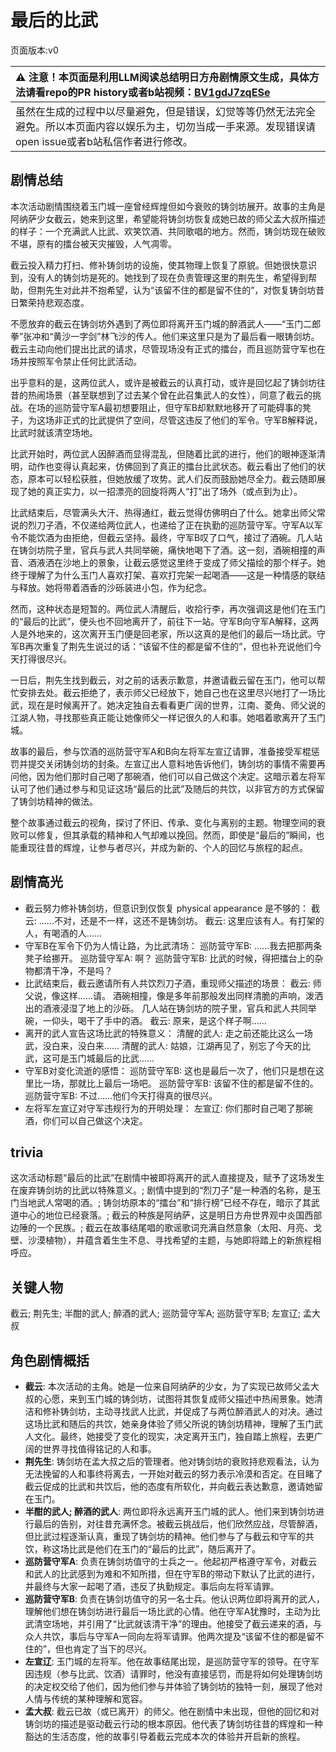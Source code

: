 # 最后的比武
页面版本:v0
 

| :warning: 注意！本页面是利用LLM阅读总结明日方舟剧情原文生成，具体方法请看repo的PR history或者b站视频：[BV1gdJ7zqESe](https://www.bilibili.com/video/BV1gdJ7zqESe/)         |
|:----------------------------|
| 虽然在生成的过程中以尽量避免，但是错误，幻觉等等仍然无法完全避免。所以本页面内容以娱乐为主，切勿当成一手来源。发现错误请open issue或者b站私信作者进行修改。|



## 剧情总结
本次活动剧情围绕着玉门城一座曾经辉煌但如今衰败的铸剑坊展开。故事的主角是阿纳萨少女截云，她来到这里，希望能将铸剑坊恢复成她已故的师父孟大叔所描述的样子：一个充满武人比武、欢笑饮酒、共同歌唱的地方。然而，铸剑坊现在破败不堪，原有的擂台被天灾摧毁，人气凋零。

截云投入精力打扫、修补铸剑坊的设施，使其物理上恢复了原貌。但她很快意识到，没有人的铸剑坊是死的。她找到了现在负责管理这里的荆先生，希望得到帮助，但荆先生对此并不抱希望，认为“该留不住的都是留不住的”，对恢复铸剑坊昔日繁荣持悲观态度。

不愿放弃的截云在铸剑坊外遇到了两位即将离开玉门城的醉酒武人——“玉门二郎拳”张冲和“黄沙一字剑”林飞沙的传人。他们来这里只是为了最后看一眼铸剑坊。截云主动向他们提出比武的请求，尽管现场没有正式的擂台，而且巡防营守军也在场并按照军令禁止任何比武活动。

出乎意料的是，这两位武人，或许是被截云的认真打动，或许是回忆起了铸剑坊往昔的热闹场景（甚至联想到了过去某个曾在此召集武人的女性），同意了截云的挑战。在场的巡防营守军A最初想要阻止，但守军B却默默地移开了可能碍事的凳子，为这场非正式的比武提供了空间，尽管这违反了他们的军令。守军B解释说，比武时就该清空场地。

比武开始时，两位武人因醉酒而显得混乱，但随着比武的进行，他们的眼神逐渐清明，动作也变得认真起来，仿佛回到了真正的擂台比武状态。截云看出了他们的状态，原本可以轻松获胜，但她放缓了攻势。武人们反而鼓励她尽全力。截云随即展现了她的真正实力，以一招漂亮的回旋将两人“打”出了场外（或点到为止）。

比武结束后，尽管满头大汗、热得通红，截云觉得仿佛明白了什么。她拿出师父常说的烈刀子酒，不仅递给两位武人，也递给了正在执勤的巡防营守军。守军A以军令不能饮酒为由拒绝，但截云坚持。最终，守军B叹了口气，接过了酒碗。几人站在铸剑坊院子里，官兵与武人共同举碗，痛快地喝下了酒。这一刻，酒碗相撞的声音、酒液洒在沙地上的景象，让截云感觉这里终于变成了师父描绘的那个样子。她终于理解了为什么玉门人喜欢打架、喜欢打完架一起喝酒——这是一种情感的联结与释放。她将带着酒香的沙砾装进小包，作为纪念。

然而，这种状态是短暂的。两位武人清醒后，收拾行李，再次强调这是他们在玉门的“最后的比武”，便头也不回地离开了，前往下一站。守军B向守军A解释，这两人是外地来的，这次离开玉门便是回老家，所以这真的是他们的最后一场比武。守军B再次重复了荆先生说过的话：“该留不住的都是留不住的”，但也补充说他们今天打得很尽兴。

一日后，荆先生找到截云，对之前的话表示歉意，并邀请截云留在玉门，他可以帮忙安排去处。截云拒绝了，表示师父已经放下，她自己也在这里尽兴地打了一场比武，现在是时候离开了。她决定独自去看看更广阔的世界，江南、菱角、师父说的江湖人物，寻找那些真正能让她像师父一样记很久的人和事。她唱着歌离开了玉门城。

故事的最后，参与饮酒的巡防营守军A和B向左将军左宣辽请罪，准备接受军棍惩罚并提交关闭铸剑坊的封条。左宣辽出人意料地告诉他们，铸剑坊的事情不需要再问他，因为他们那时自己喝了那碗酒，他们可以自己做这个决定。这暗示着左将军认可了他们通过参与和见证这场“最后的比武”及随后的共饮，以非官方的方式保留了铸剑坊精神的做法。

整个故事通过截云的视角，探讨了怀旧、传承、变化与离别的主题。物理空间的衰败可以修复，但其承载的精神和人气却难以挽回。然而，即使是“最后的”瞬间，也能重现往昔的辉煌，让参与者尽兴，并成为新的、个人的回忆与旅程的起点。
## 剧情高光
*   截云努力修补铸剑坊，但意识到仅恢复 physical appearance 是不够的：
    截云: ......不对，还是不一样，这还不是铸剑坊。
    截云: 这里应该有人。有打架的人，有喝酒的人......
*   守军B在军令下仍为人情让路，为比武清场：
    巡防营守军B: ......我去把那两条凳子给挪开。
    巡防营守军A: 啊？
    巡防营守军B: 比武的时候，得把擂台上的杂物都清干净，不是吗？
*   比武结束后，截云邀请所有人共饮烈刀子酒，重现师父描述的场景：
    截云: 师父说，像这样......请。
    酒碗相撞，像是多年前那般发出同样清脆的声响，泼洒出的酒液浸湿了地上的沙砾。
    几人站在铸剑坊的院子里，官兵和武人共同举碗，一仰头，喝干了手中的酒。
    截云: 原来，是这个样子啊......
*   离开的武人宣告这场比武的特殊意义：
    清醒的武人: 走之前还能比这么一场武，没白来，没白来......
    清醒的武人: 姑娘，江湖再见了，别忘了今天的比武，这可是玉门城最后的比武......
*   守军B对变化流逝的感悟：
    巡防营守军B: 这也是最后一次了，他们只是想在这里比一场，那就比上最后一场吧。
    巡防营守军B: 该留不住的都是留不住的。
    巡防营守军B: 不过......他们今天打得真的很尽兴。
*   左将军左宣辽对守军违规行为的开明处理：
    左宣辽: 你们那时自己喝了那碗酒，你们可以自己做这个决定。
## trivia
这次活动标题“最后的比武”在剧情中被即将离开的武人直接提及，赋予了这场发生在废弃铸剑坊的比武以特殊意义。; 剧情中提到的“烈刀子”是一种酒的名称，是玉门当地武人常喝的酒。; 铸剑坊原本的“擂台”和“排行榜”已经不存在，暗示了其武道中心的地位已经衰落。; 截云的种族是阿纳萨，这是明日方舟世界观中炎国西部边陲的一个民族。; 截云在故事结尾唱的歌谣歌词充满自然意象（太阳、月亮、戈壁、沙漠植物），并蕴含着生生不息、寻找希望的主题，与她即将踏上的新旅程相呼应。
## 关键人物
截云; 荆先生; 半酣的武人; 醉酒的武人; 巡防营守军A; 巡防营守军B; 左宣辽; 孟大叔
## 角色剧情概括
-   **截云**: 本次活动的主角。她是一位来自阿纳萨的少女，为了实现已故师父孟大叔的心愿，来到玉门城的铸剑坊，试图将其恢复成师父描述中热闹景象。她清洁和修补铸剑坊，主动寻找武人比武，并促成了与两位醉酒武人的对决。通过这场比武和随后的共饮，她亲身体验了师父所说的铸剑坊精神，理解了玉门武人文化。最终，她接受了变化的现实，决定离开玉门，独自踏上旅程，去更广阔的世界寻找值得铭记的人和事。
-   **荆先生**: 铸剑坊在孟大叔之后的管理者。他对铸剑坊的衰败持悲观看法，认为无法挽留的人和事终将离去，一开始对截云的努力表示冷漠和否定。在目睹了截云促成的比武和共饮后，他的态度有所软化，并向截云表达歉意，邀请她留在玉门。
-   **半酣的武人; 醉酒的武人**: 两位即将永远离开玉门城的武人。他们来到铸剑坊进行最后的告别，对往昔充满怀念。被截云挑战后，他们欣然应战，尽管醉酒，但比武过程逐渐认真，重现了铸剑坊的精神。他们参与了与截云和守军的共饮，称这场比武是他们在玉门的“最后的比武”，随后离开了。
-   **巡防营守军A**: 负责在铸剑坊值守的士兵之一。他起初严格遵守军令，对截云和武人的比武感到为难和不知所措，但在守军B的带动下默认了比武的进行，并最终与大家一起喝了酒，违反了执勤规定。事后向左将军请罪。
-   **巡防营守军B**: 负责在铸剑坊值守的另一名士兵。他认识两位即将离开的武人，理解他们想在铸剑坊进行最后一场比武的心情。他在守军A犹豫时，主动为比武清空场地，并引用了“比武就该清干净”的理由。他接受了截云递来的酒，与众人共饮，事后与守军A一同向左将军请罪。他两次提及“该留不住的都是留不住的”，但也肯定了当下的尽兴。
-   **左宣辽**: 玉门城的左将军。他在故事结尾出现，是巡防营守军的领导。在守军因违规（参与比武、饮酒）请罪时，他没有直接惩罚，而是将如何处理铸剑坊的决定权交给了他们，因为他们参与并体验了铸剑坊的独特一刻，展现了他对人情与传统的某种理解和宽容。
-   **孟大叔**: 截云已故（或已离开）的师父。他在剧情中未出现，但他的回忆和对铸剑坊的描述是驱动截云行动的根本原因。他代表了铸剑坊往昔的辉煌和一种豁达的生活态度，他的故事引导着截云完成本次的体验并开启新的旅程。